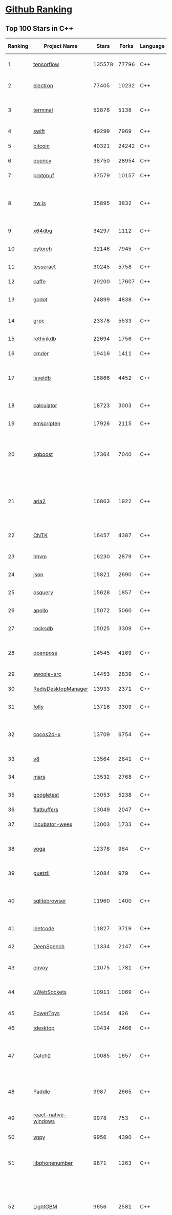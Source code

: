 [Github Ranking](../README.md)
==========

## Top 100 Stars in C\+\+

| Ranking | Project Name | Stars | Forks | Language | Open Issues | Description | Last Commit |
| ------- | ------------ | ----- | ----- | -------- | ----------- | ----------- | ----------- |
| 1 | [tensorflow](https://github.com/tensorflow/tensorflow) | 135578 | 77796 | C++ | 2799 | An Open Source Machine Learning Framework for Everyone | 2019-10-08T10:58:06Z |
| 2 | [electron](https://github.com/electron/electron) | 77405 | 10232 | C++ | 1130 | :electron: Build cross-platform desktop apps with JavaScript, HTML, and CSS | 2019-10-08T07:03:25Z |
| 3 | [terminal](https://github.com/microsoft/terminal) | 52876 | 5138 | C++ | 723 | The new Windows Terminal, and the original Windows console host - all in the same place! | 2019-10-08T02:06:12Z |
| 4 | [swift](https://github.com/apple/swift) | 49299 | 7969 | C++ | 604 | The Swift Programming Language | 2019-10-08T07:50:22Z |
| 5 | [bitcoin](https://github.com/bitcoin/bitcoin) | 40321 | 24242 | C++ | 991 | Bitcoin Core integration/staging tree | 2019-10-08T09:49:17Z |
| 6 | [opencv](https://github.com/opencv/opencv) | 38750 | 28954 | C++ | 1790 | Open Source Computer Vision Library | 2019-10-08T10:57:28Z |
| 7 | [protobuf](https://github.com/protocolbuffers/protobuf) | 37579 | 10157 | C++ | 731 | Protocol Buffers - Google's data interchange format | 2019-10-07T22:40:53Z |
| 8 | [nw.js](https://github.com/nwjs/nw.js) | 35895 | 3832 | C++ | 735 | Call all Node.js modules directly from DOM/WebWorker and enable a new way of writing applications with all Web technologies. | 2019-10-06T02:12:43Z |
| 9 | [x64dbg](https://github.com/x64dbg/x64dbg) | 34297 | 1112 | C++ | 352 | An open-source x64/x32 debugger for windows. | 2019-10-07T13:46:54Z |
| 10 | [pytorch](https://github.com/pytorch/pytorch) | 32146 | 7945 | C++ | 4321 | Tensors and Dynamic neural networks in Python with strong GPU acceleration | 2019-10-08T10:58:00Z |
| 11 | [tesseract](https://github.com/tesseract-ocr/tesseract) | 30245 | 5758 | C++ | 236 | Tesseract Open Source OCR Engine (main repository) | 2019-10-07T10:44:21Z |
| 12 | [caffe](https://github.com/BVLC/caffe) | 29200 | 17607 | C++ | 1059 | Caffe: a fast open framework for deep learning. | 2019-10-01T08:27:42Z |
| 13 | [godot](https://github.com/godotengine/godot) | 24899 | 4838 | C++ | 5600 | Godot Engine – Multi-platform 2D and 3D game engine | 2019-10-08T10:27:34Z |
| 14 | [grpc](https://github.com/grpc/grpc) | 23378 | 5533 | C++ | 880 | The C based gRPC (C++, Python, Ruby, Objective-C, PHP, C#) | 2019-10-08T06:11:17Z |
| 15 | [rethinkdb](https://github.com/rethinkdb/rethinkdb) | 22694 | 1756 | C++ | 1461 | The open-source database for the realtime web. | 2019-10-06T03:57:11Z |
| 16 | [cmder](https://github.com/cmderdev/cmder) | 19416 | 1411 | C++ | 22 | Lovely console emulator package for Windows | 2019-10-06T20:52:51Z |
| 17 | [leveldb](https://github.com/google/leveldb) | 18866 | 4452 | C++ | 121 | LevelDB is a fast key-value storage library written at Google that provides an ordered mapping from string keys to string values. | 2019-10-07T02:22:21Z |
| 18 | [calculator](https://github.com/microsoft/calculator) | 18723 | 3003 | C++ | 136 | Windows Calculator: A simple yet powerful calculator that ships with Windows | 2019-10-07T21:54:52Z |
| 19 | [emscripten](https://github.com/emscripten-core/emscripten) | 17926 | 2115 | C++ | 737 | Emscripten: An LLVM-to-Web Compiler | 2019-10-08T07:25:49Z |
| 20 | [xgboost](https://github.com/dmlc/xgboost) | 17364 | 7040 | C++ | 176 | Scalable, Portable and Distributed Gradient Boosting (GBDT, GBRT or GBM) Library,  for Python, R, Java, Scala, C++ and more. Runs on single machine, Hadoop, Spark, Flink and DataFlow | 2019-10-08T10:44:27Z |
| 21 | [aria2](https://github.com/aria2/aria2) | 16863 | 1922 | C++ | 619 | aria2 is a lightweight multi-protocol & multi-source, cross platform download utility operated in command-line. It supports HTTP/HTTPS, FTP, SFTP, BitTorrent and Metalink. | 2019-10-06T14:36:32Z |
| 22 | [CNTK](https://github.com/microsoft/CNTK) | 16457 | 4387 | C++ | 779 | Microsoft Cognitive Toolkit (CNTK), an open source deep-learning toolkit | 2019-09-27T19:16:13Z |
| 23 | [hhvm](https://github.com/facebook/hhvm) | 16230 | 2879 | C++ | 874 | A virtual machine for executing programs written in Hack. | 2019-10-08T02:26:26Z |
| 24 | [json](https://github.com/nlohmann/json) | 15821 | 2690 | C++ | 46 | JSON for Modern C++ | 2019-10-07T19:38:17Z |
| 25 | [osquery](https://github.com/osquery/osquery) | 15628 | 1857 | C++ | 607 | SQL powered operating system instrumentation, monitoring, and analytics. | 2019-10-08T05:36:19Z |
| 26 | [apollo](https://github.com/ApolloAuto/apollo) | 15072 | 5060 | C++ | 441 | An open autonomous driving platform | 2019-10-08T04:58:21Z |
| 27 | [rocksdb](https://github.com/facebook/rocksdb) | 15025 | 3309 | C++ | 387 | A library that provides an embeddable, persistent key-value store for fast storage. | 2019-10-08T03:11:13Z |
| 28 | [openpose](https://github.com/CMU-Perceptual-Computing-Lab/openpose) | 14545 | 4169 | C++ | 21 | OpenPose: Real-time multi-person keypoint detection library for body, face, hands, and foot estimation | 2019-10-08T03:54:35Z |
| 29 | [swoole-src](https://github.com/swoole/swoole-src) | 14453 | 2839 | C++ | 73 | 🚀 Coroutine-based concurrency library for PHP | 2019-10-08T10:18:35Z |
| 30 | [RedisDesktopManager](https://github.com/uglide/RedisDesktopManager) | 13933 | 2371 | C++ | 32 | :wrench: Cross-platform GUI management tool for Redis | 2019-10-03T11:38:12Z |
| 31 | [folly](https://github.com/facebook/folly) | 13716 | 3309 | C++ | 185 | An open-source C++ library developed and used at Facebook. | 2019-10-07T08:01:53Z |
| 32 | [cocos2d-x](https://github.com/cocos2d/cocos2d-x) | 13709 | 6754 | C++ | 1345 | Cocos2d-x is a suite of open-source, cross-platform, game-development tools used by millions of developers all over the world. | 2019-10-08T08:41:07Z |
| 33 | [v8](https://github.com/v8/v8) | 13564 | 2641 | C++ | 4 | The official mirror of the V8 Git repository | 2019-10-03T04:13:45Z |
| 34 | [mars](https://github.com/Tencent/mars) | 13532 | 2768 | C++ | 127 | Mars is a cross-platform network component  developed by WeChat. | 2019-10-08T08:17:44Z |
| 35 | [googletest](https://github.com/google/googletest) | 13053 | 5238 | C++ | 136 | Googletest - Google Testing and Mocking Framework | 2019-10-08T05:20:11Z |
| 36 | [flatbuffers](https://github.com/google/flatbuffers) | 13049 | 2047 | C++ | 228 | FlatBuffers: Memory Efficient Serialization Library | 2019-10-08T06:55:29Z |
| 37 | [incubator-weex](https://github.com/apache/incubator-weex) | 13003 | 1733 | C++ | 121 | Apache Weex (Incubating) | 2019-10-08T03:14:56Z |
| 38 | [yoga](https://github.com/facebook/yoga) | 12378 | 964 | C++ | 216 | Yoga is a cross-platform layout engine which implements Flexbox. Follow https://twitter.com/yogalayout for updates. | 2019-09-30T22:09:53Z |
| 39 | [guetzli](https://github.com/google/guetzli) | 12084 | 979 | C++ | 115 | Perceptual JPEG encoder | 2018-10-23T11:02:12Z |
| 40 | [sqlitebrowser](https://github.com/sqlitebrowser/sqlitebrowser) | 11960 | 1400 | C++ | 367 | Official home of the DB Browser for SQLite (DB4S) project. Previously known as "SQLite Database Browser" and "Database Browser for SQLite". Website at:  | 2019-10-07T16:46:08Z |
| 41 | [leetcode](https://github.com/haoel/leetcode) | 11827 | 3719 | C++ | 49 | LeetCode Problems' Solutions  | 2019-10-08T05:39:06Z |
| 42 | [DeepSpeech](https://github.com/mozilla/DeepSpeech) | 11334 | 2147 | C++ | 105 | A TensorFlow implementation of Baidu's DeepSpeech architecture | 2019-10-08T10:10:55Z |
| 43 | [envoy](https://github.com/envoyproxy/envoy) | 11075 | 1781 | C++ | 604 | Cloud-native high-performance edge/middle/service proxy | 2019-10-08T09:03:41Z |
| 44 | [uWebSockets](https://github.com/uNetworking/uWebSockets) | 10911 | 1069 | C++ | 20 | Simple, secure & standards compliant web I/O for the most demanding of applications | 2019-10-08T02:00:54Z |
| 45 | [PowerToys](https://github.com/microsoft/PowerToys) | 10454 | 426 | C++ | 318 | Windows system utilities to maximize productivity | 2019-10-08T09:06:54Z |
| 46 | [tdesktop](https://github.com/telegramdesktop/tdesktop) | 10434 | 2466 | C++ | 1127 | Telegram Desktop messaging app | 2019-10-07T16:57:33Z |
| 47 | [Catch2](https://github.com/catchorg/Catch2) | 10085 | 1657 | C++ | 238 | A modern, C++-native, header-only, test framework for unit-tests, TDD and BDD - using C++11, C++14, C++17 and later (or C++03 on the Catch1.x branch) | 2019-10-07T21:20:23Z |
| 48 | [Paddle](https://github.com/PaddlePaddle/Paddle) | 9987 | 2665 | C++ | 1627 | PArallel Distributed Deep LEarning （『飞桨』核心框架，高性能单机、分布式训练和跨平台部署） | 2019-10-08T10:57:33Z |
| 49 | [react-native-windows](https://github.com/microsoft/react-native-windows) | 9978 | 753 | C++ | 460 | A framework for building native Windows apps with React. | 2019-10-08T04:20:32Z |
| 50 | [vnpy](https://github.com/vnpy/vnpy) | 9956 | 4390 | C++ | 17 | 基于Python的开源量化交易平台开发框架 | 2019-10-08T09:00:15Z |
| 51 | [libphonenumber](https://github.com/google/libphonenumber) | 9871 | 1263 | C++ | 90 | Google's common Java, C++ and JavaScript library for parsing, formatting, and validating international phone numbers. | 2019-10-08T04:11:05Z |
| 52 | [LightGBM](https://github.com/microsoft/LightGBM) | 9656 | 2581 | C++ | 45 | A fast, distributed, high performance gradient boosting (GBT, GBDT, GBRT, GBM or MART) framework based on decision tree algorithms, used for ranking, classification and many other machine learning tasks. | 2019-10-08T03:59:54Z |
| 53 | [xbmc](https://github.com/xbmc/xbmc) | 9646 | 5185 | C++ | 562 | Kodi is an award-winning free and open source home theater/media center software and entertainment hub for digital media. With its beautiful interface and powerful skinning engine, it's available for Android, BSD, Linux, macOS, iOS and Windows. | 2019-10-08T10:13:57Z |
| 54 | [foundationdb](https://github.com/apple/foundationdb) | 9550 | 766 | C++ | 369 | FoundationDB - the open source, distributed, transactional key-value store | 2019-10-08T05:03:28Z |
| 55 | [Proton](https://github.com/ValveSoftware/Proton) | 9428 | 330 | C++ | 2099 | Compatibility tool for Steam Play based on Wine and additional components | 2019-10-02T18:01:16Z |
| 56 | [incubator-brpc](https://github.com/apache/incubator-brpc) | 9220 | 2202 | C++ | 182 | Industrial-grade RPC framework used throughout Baidu, with 1,000,000+ instances and thousands kinds of services, called "baidu-rpc" inside Baidu. | 2019-10-08T06:15:14Z |
| 57 | [Karabiner-Elements](https://github.com/tekezo/Karabiner-Elements) | 9219 | 568 | C++ | 83 | Karabiner-Elements is a powerful utility for keyboard customization on macOS Sierra (10.12) or later. | 2019-10-05T14:07:32Z |
| 58 | [hardseed](https://github.com/yangyangwithgnu/hardseed) | 9120 | 1965 | C++ | 35 | SEX IS ZERO (0), so, who wanna be the ONE (1), aha? | 2018-08-25T17:29:23Z |
| 59 | [openage](https://github.com/SFTtech/openage) | 9108 | 873 | C++ | 208 | Free (as in freedom) open source clone of the Age of Empires II engine :rocket: | 2019-10-06T18:06:37Z |
| 60 | [CRYENGINE](https://github.com/CRYTEK/CRYENGINE) | 9077 | 1776 | C++ | 67 | CRYENGINE is a powerful real-time game development platform created by Crytek. | 2019-10-08T06:47:18Z |
| 61 | [turicreate](https://github.com/apple/turicreate) | 9035 | 901 | C++ | 465 | Turi Create simplifies the development of custom machine learning models. | 2019-10-08T06:54:08Z |
| 62 | [AirSim](https://github.com/microsoft/AirSim) | 8953 | 2297 | C++ | 487 | Open source simulator for autonomous vehicles built on Unreal Engine / Unity, from Microsoft AI & Research | 2019-10-06T20:40:43Z |
| 63 | [openalpr](https://github.com/openalpr/openalpr) | 8848 | 2004 | C++ | 434 | Automatic License Plate Recognition library | 2019-10-03T08:29:58Z |
| 64 | [napajs](https://github.com/microsoft/napajs) | 8715 | 316 | C++ | 64 | Napa.js: a multi-threaded JavaScript runtime | 2018-10-30T21:08:57Z |
| 65 | [arangodb](https://github.com/arangodb/arangodb) | 8658 | 588 | C++ | 591 | 🥑 ArangoDB is a native multi-model database with flexible data models for documents, graphs, and key-values. Build high performance applications using a convenient SQL-like query language or JavaScript extensions. | 2019-10-08T10:29:53Z |
| 66 | [mosh](https://github.com/mobile-shell/mosh) | 8647 | 548 | C++ | 225 | Mobile Shell | 2019-10-03T05:56:35Z |
| 67 | [watchman](https://github.com/facebook/watchman) | 8334 | 648 | C++ | 86 | Watches files and records, or triggers actions, when they change.  | 2019-10-08T08:24:15Z |
| 68 | [yuzu](https://github.com/yuzu-emu/yuzu) | 8302 | 559 | C++ | 173 | Nintendo Switch Emulator | 2019-10-07T17:51:50Z |
| 69 | [navicat-keygen](https://github.com/DoubleLabyrinth/navicat-keygen) | 8084 | 2045 | C++ | 7 | A keygen for Navicat | 2019-10-03T07:34:10Z |
| 70 | [notepad-plus-plus](https://github.com/notepad-plus-plus/notepad-plus-plus) | 8010 | 2321 | C++ | 1033 | Notepad++ official repository | 2019-10-08T03:08:07Z |
| 71 | [dlib](https://github.com/davisking/dlib) | 7986 | 2401 | C++ | 52 | A toolkit for making real world machine learning and data analysis applications in C++ | 2019-10-02T01:23:21Z |
| 72 | [Sonoff-Tasmota](https://github.com/arendst/Sonoff-Tasmota) | 7970 | 1868 | C++ | 21 | Provide ESP8266 based itead Sonoff with Web, MQTT and OTA firmware using Arduino IDE or PlatformIO | 2019-10-08T10:50:57Z |
| 73 | [faiss](https://github.com/facebookresearch/faiss) | 7752 | 1428 | C++ | 50 | A library for efficient similarity search and clustering of dense vectors. | 2019-09-27T08:34:47Z |
| 74 | [Magisk](https://github.com/topjohnwu/Magisk) | 7708 | 1182 | C++ | 20 | A Magic Mask to Alter Android System Systemless-ly | 2019-10-08T03:04:20Z |
| 75 | [Tars](https://github.com/TarsCloud/Tars) | 7684 | 1860 | C++ | 49 | Tars is a high-performance RPC framework based on name service and Tars protocol, also integrated administration platform, and implemented hosting-service via flexible schedule. | 2019-10-06T00:29:02Z |
| 76 | [interview](https://github.com/huihut/interview) | 7634 | 2448 | C++ | 1 | 📚 C/C++ 技术面试基础知识总结，包括语言、程序库、数据结构、算法、系统、网络、链接装载库等知识及面试经验、招聘、内推等信息。 | 2019-10-07T10:38:12Z |
| 77 | [robomongo](https://github.com/Studio3T/robomongo) | 7632 | 662 | C++ | 650 | Native cross-platform MongoDB management tool | 2019-09-09T15:41:28Z |
| 78 | [horovod](https://github.com/horovod/horovod) | 7601 | 1169 | C++ | 425 | Distributed training framework for TensorFlow, Keras, PyTorch, and Apache MXNet. | 2019-10-04T23:41:12Z |
| 79 | [devilution](https://github.com/diasurgical/devilution) | 7546 | 902 | C++ | 83 | Diablo devolved - magic behind the 1996 computer game | 2019-10-08T06:21:08Z |
| 80 | [libfacedetection](https://github.com/ShiqiYu/libfacedetection) | 7504 | 2126 | C++ | 54 | An open source library for face detection in images. The face detection speed can reach 1500FPS.  | 2019-09-24T02:17:18Z |
| 81 | [tinyrenderer](https://github.com/ssloy/tinyrenderer) | 7486 | 611 | C++ | 6 | A brief computer graphics / rendering course | 2019-02-20T13:41:57Z |
| 82 | [simdjson](https://github.com/lemire/simdjson) | 7473 | 410 | C++ | 54 | Parsing gigabytes of JSON per second  | 2019-10-08T04:51:51Z |
| 83 | [OpenRCT2](https://github.com/OpenRCT2/OpenRCT2) | 7391 | 823 | C++ | 1257 | An open source re-implementation of RollerCoaster Tycoon 2 🎢 | 2019-10-08T10:52:09Z |
| 84 | [ncnn](https://github.com/Tencent/ncnn) | 7368 | 1945 | C++ | 150 | ncnn is a high-performance neural network inference framework optimized for the mobile platform | 2019-10-06T09:44:38Z |
| 85 | [solidity](https://github.com/ethereum/solidity) | 7303 | 2018 | C++ | 687 | Solidity, the Contract-Oriented Programming Language | 2019-10-08T09:03:25Z |
| 86 | [openFrameworks](https://github.com/openframeworks/openFrameworks) | 7258 | 2316 | C++ | 924 | openFrameworks is a community-developed cross platform toolkit for creative coding in C++. | 2019-10-08T05:01:22Z |
| 87 | [zeal](https://github.com/zealdocs/zeal) | 7236 | 565 | C++ | 143 | Offline documentation browser inspired by Dash | 2019-10-02T05:39:38Z |
| 88 | [qBittorrent](https://github.com/qbittorrent/qBittorrent) | 7225 | 1261 | C++ | 2656 | qBittorrent BitTorrent client | 2019-10-06T09:26:26Z |
| 89 | [shadowsocks-qt5](https://github.com/shadowsocks/shadowsocks-qt5) | 7176 | 2227 | C++ | 68 | A cross-platform shadowsocks GUI client | 2019-01-01T20:28:17Z |
| 90 | [rpcs3](https://github.com/RPCS3/rpcs3) | 7091 | 1203 | C++ | 501 | PS3 emulator/debugger | 2019-10-08T09:44:11Z |
| 91 | [aseprite](https://github.com/aseprite/aseprite) | 7042 | 723 | C++ | 727 | Animated sprite editor & pixel art tool (Windows, macOS, Linux) | 2019-10-04T18:05:03Z |
| 92 | [synergy-core](https://github.com/symless/synergy-core) | 6954 | 1815 | C++ | 291 | Open source core of Synergy, the keyboard and mouse sharing tool | 2019-10-07T16:03:55Z |
| 93 | [AudioKit](https://github.com/AudioKit/AudioKit) | 6938 | 1084 | C++ | 20 | Swift audio synthesis, processing, & analysis platform for iOS, macOS and tvOS | 2019-10-08T00:44:45Z |
| 94 | [Gource](https://github.com/acaudwell/Gource) | 6926 | 558 | C++ | 78 | software version control visualization | 2019-10-03T03:57:59Z |
| 95 | [thrift](https://github.com/apache/thrift) | 6825 | 3085 | C++ | 29 | Apache Thrift | 2019-10-06T20:28:44Z |
| 96 | [capnproto](https://github.com/capnproto/capnproto) | 6808 | 568 | C++ | 105 | Cap'n Proto serialization/RPC system - core tools and C++ library | 2019-10-07T19:35:01Z |
| 97 | [bgfx](https://github.com/bkaradzic/bgfx) | 6788 | 1116 | C++ | 243 | Cross-platform, graphics API agnostic, "Bring Your Own Engine/Framework" style rendering library. | 2019-10-08T03:37:58Z |
| 98 | [ceph](https://github.com/ceph/ceph) | 6781 | 3373 | C++ | 688 | Ceph is a distributed object, block, and file storage platform  | 2019-10-08T10:58:22Z |
| 99 | [fmt](https://github.com/fmtlib/fmt) | 6731 | 812 | C++ | 19 | A modern formatting library | 2019-10-08T09:15:05Z |
| 100 | [node-sass](https://github.com/sass/node-sass) | 6653 | 971 | C++ | 171 | :rainbow: Node.js bindings to libsass | 2019-10-08T06:32:59Z |

